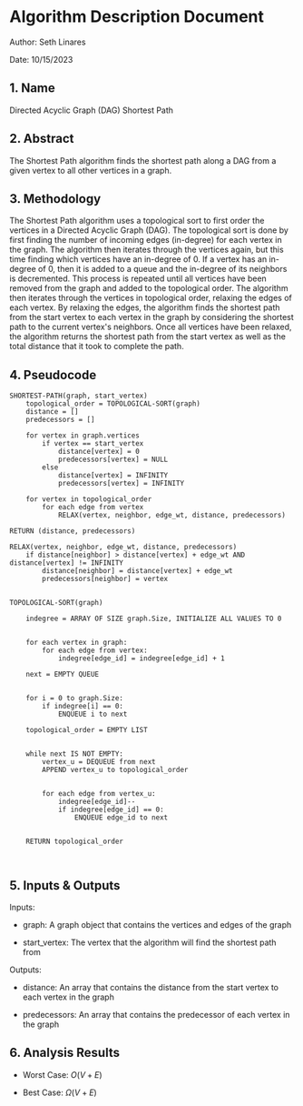 # Algorithm Description Document

Author: Seth Linares    

Date: 10/15/2023

## 1. Name
Directed Acyclic Graph (DAG) Shortest Path

## 2. Abstract
The Shortest Path algorithm finds the shortest path along a DAG from a given vertex to all other vertices in a graph.

## 3. Methodology
The Shortest Path algorithm uses a topological sort to first order the vertices in a Directed Acyclic Graph (DAG). The topological sort is done by first finding the number of incoming edges (in-degree) for each vertex in the graph. The algorithm then iterates through the vertices again, but this time finding which vertices have an in-degree of 0. If a vertex has an in-degree of 0, then it is added to a queue and the in-degree of its neighbors is decremented. This process is repeated until all vertices have been removed from the graph and added to the topological order. The algorithm then iterates through the vertices in topological order, relaxing the edges of each vertex. By relaxing the edges, the algorithm finds the shortest path from the start vertex to each vertex in the graph by considering the shortest path to the current vertex's neighbors. Once all vertices have been relaxed, the algorithm returns the shortest path from the start vertex as well as the total distance that it took to complete the path.

## 4. Pseudocode

```
SHORTEST-PATH(graph, start_vertex)
    topological_order = TOPOLOGICAL-SORT(graph)
    distance = []
    predecessors = []
    
    for vertex in graph.vertices
        if vertex == start_vertex
            distance[vertex] = 0
            predecessors[vertex] = NULL
        else
            distance[vertex] = INFINITY
            predecessors[vertex] = INFINITY

    for vertex in topological_order
        for each edge from vertex
            RELAX(vertex, neighbor, edge_wt, distance, predecessors)

RETURN (distance, predecessors)

RELAX(vertex, neighbor, edge_wt, distance, predecessors)
    if distance[neighbor] > distance[vertex] + edge_wt AND distance[vertex] != INFINITY
        distance[neighbor] = distance[vertex] + edge_wt
        predecessors[neighbor] = vertex


TOPOLOGICAL-SORT(graph)

    indegree = ARRAY OF SIZE graph.Size, INITIALIZE ALL VALUES TO 0
    

    for each vertex in graph:
        for each edge from vertex:
            indegree[edge_id] = indegree[edge_id] + 1

    next = EMPTY QUEUE


    for i = 0 to graph.Size:
        if indegree[i] == 0:
            ENQUEUE i to next

    topological_order = EMPTY LIST


    while next IS NOT EMPTY:
        vertex_u = DEQUEUE from next
        APPEND vertex_u to topological_order


        for each edge from vertex_u:
            indegree[edge_id]--
            if indegree[edge_id] == 0:
                ENQUEUE edge_id to next


    RETURN topological_order



```

## 5. Inputs & Outputs

Inputs:

* graph: A graph object that contains the vertices and edges of the graph

* start_vertex: The vertex that the algorithm will find the shortest path from


Outputs:

* distance: An array that contains the distance from the start vertex to each vertex in the graph

* predecessors: An array that contains the predecessor of each vertex in the graph

## 6. Analysis Results

* Worst Case: $O(V + E)$

* Best Case: $\Omega(V + E)$

